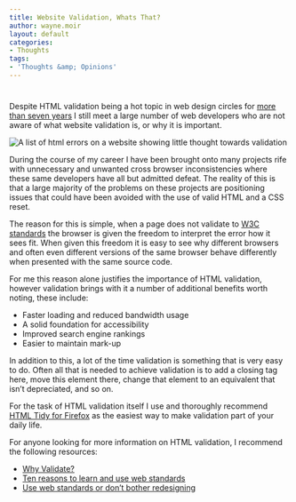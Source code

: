 ```yaml
---
title: Website Validation, Whats That?
author: wayne.moir
layout: default
categories:
- Thoughts
tags:
- 'Thoughts &amp; Opinions'
---
```

# 

Despite HTML validation being a hot topic in web design circles for [more than seven years][1] I still meet a large number of web developers who are not aware of what website validation is, or why it is important. 

 [1]: http://simplebits.com/notebook/2002/10/20/october-20-2002/

![A list of html errors on a website showing little thought towards validation][2]

 [2]: http://www.waynemoir.com/wp-content/uploads/2010/08/website-validation-problems.png "A list of html errors on a website showing little thought towards validation"

During the course of my career I have been brought onto many projects rife with unnecessary and unwanted cross browser inconsistencies where these same developers have all but admitted defeat. The reality of this is that a large majority of the problems on these projects are positioning issues that could have been avoided with the use of valid HTML and a CSS reset.

The reason for this is simple, when a page does not validate to [W3C standards][3] the browser is given the freedom to interpret the error how it sees fit. When given this freedom it is easy to see why different browsers and often even different versions of the same browser behave differently when presented with the same source code.

 [3]: http://validator.w3.org/

For me this reason alone justifies the importance of HTML validation, however validation brings with it a number of additional benefits worth noting, these include:

*   Faster loading and reduced bandwidth usage
*   A solid foundation for accessibility
*   Improved search engine rankings
*   Easier to maintain mark-up

In addition to this, a lot of the time validation is something that is very easy to do. Often all that is needed to achieve validation is to add a closing tag here, move this element there, change that element to an equivalent that isn’t depreciated, and so on.

For the task of HTML validation itself I use and thoroughly recommend [HTML Tidy for Firefox][4] as the easiest way to make validation part of your daily life.

 [4]: https://addons.mozilla.org/en-US/firefox/addon/249/

For anyone looking for more information on HTML validation, I recommend the following resources:

*   [Why Validate?][5]
*   [Ten reasons to learn and use web standards][6]
*   [Use web standards or don’t bother redesigning][7]

 [5]: http://validator.w3.org/docs/why.html
 [6]: http://www.456bereastreet.com/archive/200512/ten_reasons_to_learn_and_use_web_standards/
 [7]: http://www.456bereastreet.com/archive/200601/failed_redesigns_use_web_standards_or_dont_bother_redesigning/